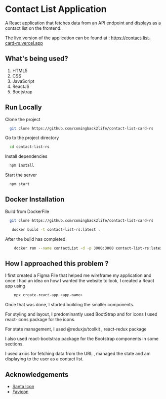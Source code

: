 # Contact List Application

A React application that fetches data from an API endpoint and displays as a contact list on the frontend.

The live version of the application can be found at : https://contact-list-card-rs.vercel.app

## What's being used?

1. HTML5
2. CSS
3. JavaScript
4. ReactJS
5. Bootstrap

## Run Locally

Clone the project

```bash
  git clone https://github.com/comingback2life/contact-list-card-rs
```

Go to the project directory

```bash
  cd contact-list-rs
```

Install dependencies

```bash
  npm install
```

Start the server

```bash
  npm start
```

## Docker Installation

Build from DockerFile

```bash
  git clone https://github.com/comingback2life/contact-list-card-rs
```

```bash
   docker build -t contact-list-rs:latest .
```

After the build has completed.

```bash
    docker run --name contactList -d -p 3000:3000 contact-list-rs:latest
```

## How I approached this problem ?

I first created a Figma File that helped me wireframe my application
and once I had an idea on how I wanted the website to look, I created a React app using

```bash
    npx create-react-app <app-name>
```

Once that was done, I started building the smaller components.

For styling and layout, I predominantly used BootStrap and for icons I used react-icons package for the icons.

For state management, I used @reduxjs/toolkit , react-redux package

I also used react-bootstrap package for the Bootstrap components in some sections.

I used axios for fetching data from the URL , managed the state and am displaying to the user as a contact list.

## Acknowledgements

- [Santa Icon ](https://pixabay.com/vectors/santa-reindeer-shristmas-deliver-31319/)
- [Favicon](https://favicon.io/)
